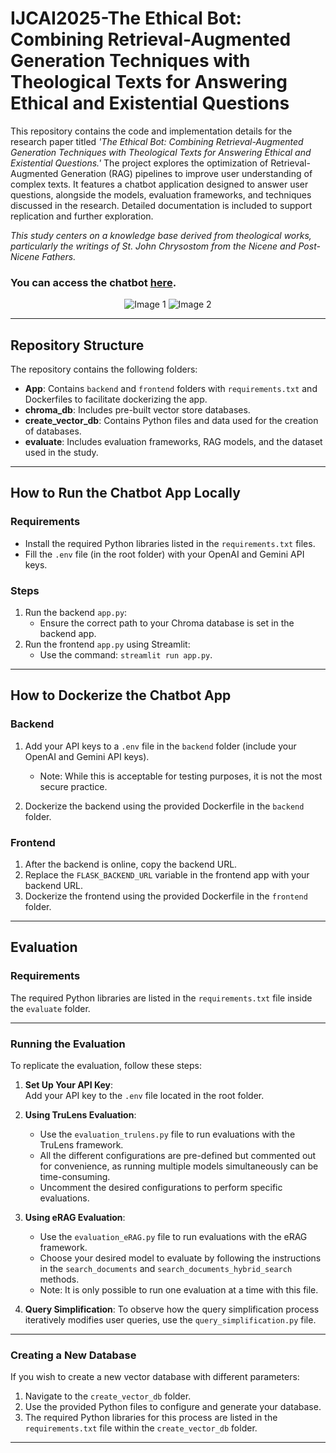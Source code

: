 # IJCAI2025-The Ethical Bot: Combining Retrieval-Augmented Generation Techniques with Theological Texts for Answering Ethical and Existential Questions

This repository contains the code and implementation details for the research paper titled *'The Ethical Bot: Combining Retrieval-Augmented Generation Techniques with Theological Texts for Answering Ethical and Existential Questions.'* The project explores the optimization of Retrieval-Augmented Generation (RAG) pipelines to improve user understanding of complex texts. It features a chatbot application designed to answer user questions, alongside the models, evaluation frameworks, and techniques discussed in the research. Detailed documentation is included to support replication and further exploration.

*This study centers on a knowledge base derived from theological works, particularly the writings of St. John Chrysostom from the Nicene and Post-Nicene Fathers.*

### You can access the chatbot [here](https://ethicalbot-901897769004.europe-west6.run.app/).

<div align="center">
  <img src="https://github.com/user-attachments/assets/222a6a75-b067-4df9-839c-d6166dba028b" alt="Image 1">
  <img src="https://github.com/user-attachments/assets/8a876fd7-eb88-45d8-8681-f8be72aef373" alt="Image 2">
</div>



---

## Repository Structure

The repository contains the following folders:

- **App**: Contains `backend` and `frontend` folders with `requirements.txt` and Dockerfiles to facilitate dockerizing the app.
- **chroma_db**: Includes pre-built vector store databases.
- **create_vector_db**: Contains Python files and data used for the creation of databases.
- **evaluate**: Includes evaluation frameworks, RAG models, and the dataset used in the study.

---

## How to Run the Chatbot App Locally

### Requirements

- Install the required Python libraries listed in the `requirements.txt` files.
- Fill the `.env` file (in the root folder) with your OpenAI and Gemini API keys.

### Steps

1. Run the backend `app.py`:
   - Ensure the correct path to your Chroma database is set in the backend app.
2. Run the frontend `app.py` using Streamlit:
   - Use the command: `streamlit run app.py`.

---

## How to Dockerize the Chatbot App

### Backend

1. Add your API keys to a `.env` file in the `backend` folder (include your OpenAI and Gemini API keys).
   - Note: While this is acceptable for testing purposes, it is not the most secure practice.

2. Dockerize the backend using the provided Dockerfile in the `backend` folder.

### Frontend

1. After the backend is online, copy the backend URL.
2. Replace the `FLASK_BACKEND_URL` variable in the frontend app with your backend URL.
3. Dockerize the frontend using the provided Dockerfile in the `frontend` folder.

---

## Evaluation

### Requirements

The required Python libraries are listed in the `requirements.txt` file inside the `evaluate` folder.

---

### Running the Evaluation

To replicate the evaluation, follow these steps:

1. **Set Up Your API Key**:  
   Add your API key to the `.env` file located in the root folder.  

2. **Using TruLens Evaluation**:  
   - Use the `evaluation_trulens.py` file to run evaluations with the TruLens framework.
   - All the different configurations are pre-defined but commented out for convenience, as running multiple models simultaneously can be time-consuming.
   - Uncomment the desired configurations to perform specific evaluations.

3. **Using eRAG Evaluation**:  
   - Use the `evaluation_eRAG.py` file to run evaluations with the eRAG framework.
   - Choose your desired model to evaluate by following the instructions in the `search_documents` and `search_documents_hybrid_search` methods.
   - Note: It is only possible to run one evaluation at a time with this file.

4. **Query Simplification**:
   To observe how the query simplification process iteratively modifies user queries, use the `query_simplification.py` file.

---

### Creating a New Database

If you wish to create a new vector database with different parameters:

1. Navigate to the `create_vector_db` folder.  
2. Use the provided Python files to configure and generate your database.  
3. The required Python libraries for this process are listed in the `requirements.txt` file within the `create_vector_db` folder.

---
